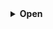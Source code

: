 <details>
<summary><strong>Open</strong></summary>

<h4>Gear</h4>
<ul>
  <li>Max defend gear (Torag's Platebody etc)</li>
  <li>Ranged Gear (D'hide, Ava's accumulator, Rune crossbow, bolts)</li>
  <li>Air Staff, Chaos runes</li>
  <li>Dramen Staff</li>
  <li>Ring of Dueling</li>
</ul>

<h4>Teleports</h4>
<ul>
  <li>Shades of Mort'ton minigame TP</li>
  <li>Dramen Staff → Cape → BKR → Boaty</li>
</ul>

<h4>Information</h4>
<p><strong>Volgorde</strong></p>
<ol>
  <li><strong>Dharok</strong> — Melee Pray — Magic</li>
  <li><strong>Karil</strong> — Ranged Pray — Magic
    <ul><li>Als in Catacombs → Door naar Ahrim</li></ul>
  </li>
  <li><strong>Guthan</strong> — Melee Pray — Magic</li>
  <li><strong>Ahrim</strong> — Mage Pray — Ranged
    <ul><li>Rune crossbow + Ranged Gear swap</li></ul>
  </li>
  <li><strong>Torag</strong> — Melee Pray — Magic</li>
  <li><strong>Verac</strong> — Melee Pray — Magic</li>
</ol>

<p><strong>Catacombs</strong></p>
<ul>
  <li>2× Skeleton</li>
  <li>1× Worm</li>
  <li>Aim voor 83%</li>
</ul>

</details>
